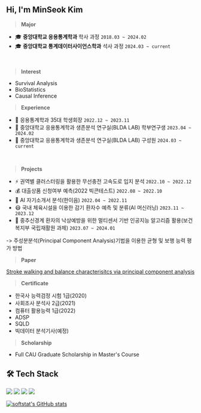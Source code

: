 ##  Hi, I'm MinSeok Kim
> **Major** 
-  🎓 **중앙대학교 응용통계학과** 학사 과정 `2018.03 ~ 2024.02`
-  🎓 **중앙대학교 통계데이터사이언스학과** 석사 과정 `2024.03 ~ current`
</br>


> **Interest**
- Survival Analysis
- BioStatistics
- Causal Inference

> **Experience**
- 📣 응용통계학과 35대 학생회장 `2022.12 ~ 2023.11`
- 💭 중앙대학교 응용통계학과 생존분석 연구실(BLDA LAB) 학부연구생  `2023.04 ~ 2024.02`
- 💭 중앙대학교 응용통계학과 생존분석 연구실(BLDA LAB) 구성원 `2024.03 ~ current`
</br>

> **Projects**
- ⚡ 권역별 클러스터링을 활용한 무선충전 고속도로 입지 분석 `2022.10 ~ 2022.12`
- 💰 대출상품 신청여부 예측(2022 빅콘테스트) `2022.08 ~ 2022.10`
- 📃 AI 자기소개서 분석(한이음) `2022.04 ~ 2022.11`
- 😷 국내 체육시설을 이용한 감기 환자수 예측 및 분류(AI 머신러닝) `2023.11 ~ 2023.12`
- 🏥 중추신경계 환자의 낙상예방을 위한 멀티센서 기반 인공지능 알고리즘 활용(보건복지부 국립재활원 과제) `2023.07 ~ 2024.01`

-> 주성분분석(Principal Component Analysis)기법을 이용한 균형 및 보행 능력 평가 방법
    
> **Paper**

[Stroke walking and balance characterisitcs via principal component analysis](https://doi.org/10.1038/s41598-024-60943-5)

> **Certificate**
- 한국사 능력검정 시험 1급(2020)
- 사회조사 분석사 2급(2021)
- 컴퓨터 활용능력 1급(2022)
- ADSP
- SQLD
- 빅데이터 분석기사(예정)

> **Scholarship**
- Full CAU Graduate Scholarship in Master's Course

## 🛠️ Tech Stack 
<img src="https://img.shields.io/badge/Python-3776AB?logo=Python&logoColor=white"> <img src="https://img.shields.io/badge/SAS-4285F4?style=flat&logo=googlechrome&logoColor=blue"/> <img src="https://img.shields.io/badge/SPSS-052FAD?style=flat&logo=IBM&logoColor=black"/> <img src="https://img.shields.io/badge/RStudio-75AADB?logo=RStudio&logoColor=white">


[![softstat's GitHub stats](https://github-readme-stats.vercel.app/api?username=softstat)](https://github.com/softstat/github-readme-stats)
</br></br>
